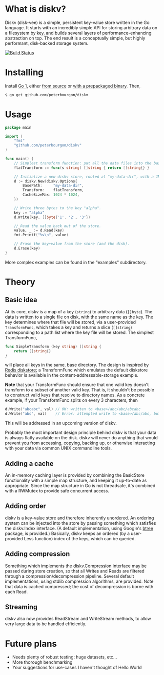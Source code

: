 # What is diskv?

Diskv (disk-vee) is a simple, persistent key-value store written in the Go
language. It starts with an incredibly simple API for storing arbitrary data on
a filesystem by key, and builds several layers of performance-enhancing
abstraction on top.  The end result is a conceptually simple, but highly
performant, disk-backed storage system.

[![Build Status][1]][2]

[1]: https://drone.io/github.com/peterbourgon/diskv/status.png
[2]: https://drone.io/github.com/peterbourgon/diskv/latest


# Installing

Install [Go 1][3], either [from source][4] or [with a prepackaged binary][5].
Then,

```bash
$ go get github.com/peterbourgon/diskv
```

[3]: http://golang.org
[4]: http://golang.org/doc/install/source
[5]: http://golang.org/doc/install


# Usage

```go
package main

import (
	"fmt"
	"github.com/peterbourgon/diskv"
)

func main() {
	// Simplest transform function: put all the data files into the base dir.
	flatTransform := func(s string) []string { return []string{} }

	// Initialize a new diskv store, rooted at "my-data-dir", with a 1MB cache.
	d := diskv.New(diskv.Options{
		BasePath:     "my-data-dir",
		Transform:    flatTransform,
		CacheSizeMax: 1024 * 1024,
	})

	// Write three bytes to the key "alpha".
	key := "alpha"
	d.Write(key, []byte{'1', '2', '3'})

	// Read the value back out of the store.
	value, _ := d.Read(key)
	fmt.Printf("%v\n", value)

	// Erase the key+value from the store (and the disk).
	d.Erase(key)
}
```

More complex examples can be found in the "examples" subdirectory.


# Theory

## Basic idea

At its core, diskv is a map of a key (`string`) to arbitrary data (`[]byte`).
The data is written to a single file on disk, with the same name as the key.
The key determines where that file will be stored, via a user-provided
`TransformFunc`, which takes a key and returns a slice (`[]string`)
corresponding to a path list where the key file will be stored. The simplest
TransformFunc,

```go
func SimpleTransform (key string) []string {
    return []string{}
}
```

will place all keys in the same, base directory. The design is inspired by
[Redis diskstore][6]; a TransformFunc which emulates the default diskstore
behavior is available in the content-addressable-storage example.

[6]: http://groups.google.com/group/redis-db/browse_thread/thread/d444bc786689bde9?pli=1

**Note** that your TransformFunc should ensure that one valid key doesn't
transform to a subset of another valid key. That is, it shouldn't be possible
to construct valid keys that resolve to directory names. As a concrete example,
if your TransformFunc splits on every 3 characters, then

```go
d.Write("abcabc", val) // OK: written to <base>/abc/abc/abcabc
d.Write("abc", val)    // Error: attempted write to <base>/abc/abc, but it's a directory
```

This will be addressed in an upcoming version of diskv.

Probably the most important design principle behind diskv is that your data is
always flatly available on the disk. diskv will never do anything that would
prevent you from accessing, copying, backing up, or otherwise interacting with
your data via common UNIX commandline tools.

## Adding a cache

An in-memory caching layer is provided by combining the BasicStore
functionality with a simple map structure, and keeping it up-to-date as
appropriate. Since the map structure in Go is not threadsafe, it's combined
with a RWMutex to provide safe concurrent access.

## Adding order

diskv is a key-value store and therefore inherently unordered. An ordering
system can be injected into the store by passing something which satisfies the
diskv.Index interface. (A default implementation, using Google's
[btree][7] package, is provided.) Basically, diskv keeps an ordered (by a
user-provided Less function) index of the keys, which can be queried.

[7]: https://github.com/google/btree

## Adding compression

Something which implements the diskv.Compression interface may be passed
during store creation, so that all Writes and Reads are filtered through
a compression/decompression pipeline. Several default implementations,
using stdlib compression algorithms, are provided. Note that data is cached
compressed; the cost of decompression is borne with each Read.

## Streaming

diskv also now provides ReadStream and WriteStream methods, to allow very large
data to be handled efficiently.


# Future plans

 * Needs plenty of robust testing: huge datasets, etc...
 * More thorough benchmarking
 * Your suggestions for use-cases I haven't thought of
Hello World
